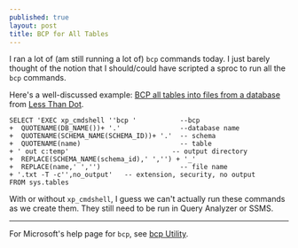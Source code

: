 ```yaml
---
published: true
layout: post
title: BCP for All Tables
---
```



I ran a lot of (am still running a lot of) `bcp` commands today. I just barely thought of the notion that I should/could have scripted a sproc to run all the `bcp` commands.

Here's a well-discussed example: [BCP all tables into files from a database](http://blogs.lessthandot.com/index.php/datamgmt/dbprogramming/bcp-all-tables-into-files/) from [Less Than Dot](http://blogs.lessthandot.com/).

```
SELECT 'EXEC xp_cmdshell ''bcp '           --bcp
+  QUOTENAME(DB_NAME())+ '.'               --database name
+  QUOTENAME(SCHEMA_NAME(SCHEMA_ID))+ '.'  -- schema
+  QUOTENAME(name)                         -- table
+ ' out c:temp'                          -- output directory
+  REPLACE(SCHEMA_NAME(schema_id),' ','') + '_' 
+  REPLACE(name,' ','')                    -- file name
+ '.txt -T -c'',no_output'   -- extension, security, no output 
FROM sys.tables
```

With or without `xp_cmdshell`, I guess we can't actually run these commands as we create them. They still need to be run in Query Analyzer or SSMS.

---

For Microsoft's help page for `bcp`, see [bcp Utility](https://msdn.microsoft.com/en-us/library/ms162802.aspx).